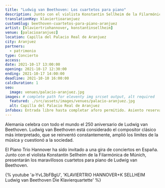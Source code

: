 ```yaml
---
title: "Ludwig van Beethoven: Los cuartetos para piano"
description: Junto con el violista Konstantin Sellheim de la Filarmónica de Múnich, el Trío de Piano de Hannover presenta los cuartetos para piano de Ludwig van Beethoven.
translationKey: klaviertioaranjuez
customSlug: beethoven-cuartetos-para-piano-aranjuez
artist: [klaviertriohannover, konstantinsellheim]
venue: [palacioaranjuez]
location: Capilla del Palacio Real de Aranjuez
city: Aranjuez
partners:
  - patrimonio
type: Concierto
access:
date: 2021-10-17 13:00:00
opening: 2021-10-17 12:30:00
ending: 2021-10-17 14:00:00
deadline: 2021-10-10 16:00:00
calcDuration: 1
seo:
  image: venues/palacio-aranjuez.jpg
images: # complete path for eleventy img srcset output, alt required
  featured: ./src/assets/images/venues/palacio-aranjuez.jpg
  alt: Capilla del Palacio Real de Aranjuez
infobox: Entrada libre hasta completar aforo permitido. Asiento reservado solo con invitación personal de la Fundación Goethe.
---
```


Alemania celebra con todo el mundo el 250 aniversario de Ludwig van Beethoven. Ludwig van Beethoven está considerado el compositor clásico más interpretado, que se reinventó constantemente, amplió los límites de la música y cuestionó a la sociedad.

El Piano Trio Hannover ha sido invitado a una gira de conciertos en España. Junto con el violista Konstantin Sellheim de la Filarmónica de Múnich, presentarán los maravillosos cuartetos para piano de Ludwig van Beethoven.

{% youtube 'a-YvL3bFBgU', 'KLAVIERTRIO HANNOVER+K SELLHEIM Ludwig van Beethoven Die Klavierquartette' %}
